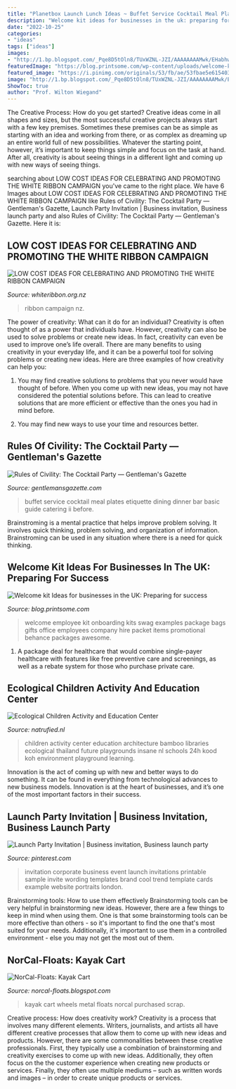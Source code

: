 ```yaml
---
title: "Planetbox Launch Lunch Ideas ~ Buffet Service Cocktail Meal Plates Etiquette Dining Dinner Bar Basic Guide Catering Ii Before"
description: "Welcome kit ideas for businesses in the uk: preparing for success"
date: "2022-10-25"
categories:
- "ideas"
tags: ["ideas"]
images:
- "http://1.bp.blogspot.com/_Pqe8D5tOln8/TUxWZNL-JZI/AAAAAAAAMwk/EHabhw_WZlQ/s1600/DSC_1100.JPG"
featuredImage: "https://blog.printsome.com/wp-content/uploads/welcome-kits-examples.png"
featured_image: "https://i.pinimg.com/originals/53/fb/ae/53fbae5e6154034ce7dcd230930e5ee6.jpg"
image: "http://1.bp.blogspot.com/_Pqe8D5tOln8/TUxWZNL-JZI/AAAAAAAAMwk/EHabhw_WZlQ/s1600/DSC_1100.JPG"
ShowToc: true
author: "Prof. Wilton Wiegand"
---
```



The Creative Process: How do you get started?
Creative ideas come in all shapes and sizes, but the most successful creative projects always start with a few key premises. Sometimes these premises can be as simple as starting with an idea and working from there, or as complex as dreaming up an entire world full of new possibilities. Whatever the starting point, however, it’s important to keep things simple and focus on the task at hand. After all, creativity is about seeing things in a different light and coming up with new ways of seeing things.

	

		
searching about LOW COST IDEAS FOR CELEBRATING AND PROMOTING THE WHITE RIBBON CAMPAIGN you've came to the right place. We have 6 Images about LOW COST IDEAS FOR CELEBRATING AND PROMOTING THE WHITE RIBBON CAMPAIGN like Rules of Civility: The Cocktail Party — Gentleman&#039;s Gazette, Launch Party Invitation | Business invitation, Business launch party and also Rules of Civility: The Cocktail Party — Gentleman&#039;s Gazette. Here it is:
		
    
## LOW COST IDEAS FOR CELEBRATING AND PROMOTING THE WHITE RIBBON CAMPAIGN

<img loading=lazy src="https://i0.wp.com/whiteribbon.org.nz/wp-content/uploads/2013/10/fmc-white-ribbon-7.jpg" onerror="this.onerror=null;this.src='https://tse2.mm.bing.net/th?id=OIP.kffnGSyxEiNyaa3u3FkR8wHaE8&amp;pid=15.1';" alt="LOW COST IDEAS FOR CELEBRATING AND PROMOTING THE WHITE RIBBON CAMPAIGN">

_Source: whiteribbon.org.nz_

>ribbon campaign nz. 

	

The power of creativity: What can it do for an individual?
Creativity is often thought of as a power that individuals have. However, creativity can also be used to solve problems or create new ideas. In fact, creativity can even be used to improve one’s life overall. There are many benefits to using creativity in your everyday life, and it can be a powerful tool for solving problems or creating new ideas. Here are three examples of how creativity can help you: 
1) You may find creative solutions to problems that you never would have thought of before. When you come up with new ideas, you may not have considered the potential solutions before. This can lead to creative solutions that are more efficient or effective than the ones you had in mind before. 

2) You may find new ways to use your time and resources better.

    
## Rules Of Civility: The Cocktail Party — Gentleman&#039;s Gazette

<img loading=lazy src="http://www.gentlemansgazette.com/wp-content/uploads/2013/11/Buffet-style-food-service-with-plates..jpg" onerror="this.onerror=null;this.src='https://tse4.mm.bing.net/th?id=OIP.PKpoPfHnfbSyS7cIYXXyZAHaE7&amp;pid=15.1';" alt="Rules of Civility: The Cocktail Party — Gentleman&#039;s Gazette">

_Source: gentlemansgazette.com_

>buffet service cocktail meal plates etiquette dining dinner bar basic guide catering ii before. 

	

Brainstroming is a mental practice that helps improve problem solving. It involves quick thinking, problem solving, and organization of information. Brainstroming can be used in any situation where there is a need for quick thinking.

    
## Welcome Kit Ideas For Businesses In The UK: Preparing For Success

<img loading=lazy src="https://blog.printsome.com/wp-content/uploads/welcome-kits-examples.png" onerror="this.onerror=null;this.src='https://tse4.mm.bing.net/th?id=OIP.XZcfhKmjQeOxDY4pr2P0-gHaE7&amp;pid=15.1';" alt="Welcome kit Ideas for businesses in the UK: Preparing for success">

_Source: blog.printsome.com_

>welcome employee kit onboarding kits swag examples package bags gifts office employees company hire packet items promotional behance packages awesome. 

	

1) A package deal for healthcare that would combine single-payer healthcare with features like free preventive care and screenings, as well as a rebate system for those who purchase private care.

    
## Ecological Children Activity And Education Center

<img loading=lazy src="http://www.natrufied.nl/wp-content/uploads/2015/06/56.jpg" onerror="this.onerror=null;this.src='https://tse3.mm.bing.net/th?id=OIP.BX2j4GBqGzb03e6SZdvN4QHaE6&amp;pid=15.1';" alt="Ecological Children Activity and Education Center">

_Source: natrufied.nl_

>children activity center education architecture bamboo libraries ecological thailand future playgrounds insane nl schools 24h kood koh environment playground learning. 

	

Innovation is the act of coming up with new and better ways to do something. It can be found in everything from technological advances to new business models. Innovation is at the heart of businesses, and it’s one of the most important factors in their success.

    
## Launch Party Invitation | Business Invitation, Business Launch Party

<img loading=lazy src="https://i.pinimg.com/originals/53/fb/ae/53fbae5e6154034ce7dcd230930e5ee6.jpg" onerror="this.onerror=null;this.src='https://tse4.mm.bing.net/th?id=OIP._zDVc2yerVHg4EVpGTIuCAHaJ6&amp;pid=15.1';" alt="Launch Party Invitation | Business invitation, Business launch party">

_Source: pinterest.com_

>invitation corporate business event launch invitations printable sample invite wording templates brand cool trend template cards example website portraits london. 

	

Brainstorming tools: How to use them effectively
Brainstorming tools can be very helpful in brainstorming new ideas. However, there are a few things to keep in mind when using them. One is that some brainstorming tools can be more effective than others - so it's important to find the one that's most suited for your needs. Additionally, it's important to use them in a controlled environment - else you may not get the most out of them.

    
## NorCal-Floats: Kayak Cart

<img loading=lazy src="http://1.bp.blogspot.com/_Pqe8D5tOln8/TUxWZNL-JZI/AAAAAAAAMwk/EHabhw_WZlQ/s1600/DSC_1100.JPG" onerror="this.onerror=null;this.src='https://tse1.mm.bing.net/th?id=OIP.J3wxGCG7U-xp1Lhl0atALAHaE9&amp;pid=15.1';" alt="NorCal-Floats: Kayak Cart">

_Source: norcal-floats.blogspot.com_

>kayak cart wheels metal floats norcal purchased scrap. 

	

Creative process: How does creativity work?
Creativity is a process that involves many different elements. Writers, journalists, and artists all have different creative processes that allow them to come up with new ideas and products. However, there are some commonalities between these creative professionals. First, they typically use a combination of brainstorming and creativity exercises to come up with new ideas. Additionally, they often focus on the the customer experience when creating new products or services. Finally, they often use multiple mediums – such as written words and images – in order to create unique products or services.

